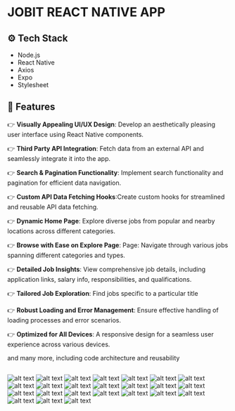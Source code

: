# JOBIT REACT NATIVE APP

## <a name="tech-stack">⚙️ Tech Stack</a>

- Node.js
- React Native
- Axios
- Expo
- Stylesheet

## <a name="features">🔋 Features</a>

👉 **Visually Appealing UI/UX Design**: Develop an aesthetically pleasing user interface using React Native components.

👉 **Third Party API Integration**: Fetch data from an external API and seamlessly integrate it into the app.

👉 **Search & Pagination Functionality**: Implement search functionality and pagination for efficient data navigation.

👉 **Custom API Data Fetching Hooks**:Create custom hooks for streamlined and reusable API data fetching.

👉 **Dynamic Home Page**: Explore diverse jobs from popular and nearby locations across different categories.

👉 **Browse with Ease on Explore Page**: Page: Navigate through various jobs spanning different categories and types.

👉 **Detailed Job Insights**: View comprehensive job details, including application links, salary info, responsibilities, and qualifications.

👉 **Tailored Job Exploration**: Find jobs specific to a particular title 

👉 **Robust Loading and Error Management**: Ensure effective handling of loading processes and error scenarios. 

👉 **Optimized for All Devices**: A responsive design for a seamless user experience across various devices.

and many more, including code architecture and reusability 

##

![alt text](<1-Simulator Screenshot - iPhone 15 - 2024-05-25 at 16.27.08.png>)
![alt text](<2-Simulator Screenshot - iPhone 15 - 2024-05-25 at 16.27.26.png>)
![alt text](<3-Simulator Screenshot - iPhone 15 - 2024-05-25 at 16.27.35.png>)
![alt text](<4-Simulator Screenshot - iPhone 15 - 2024-05-25 at 16.27.56.png>)
![alt text](<5-Simulator Screenshot - iPhone 15 - 2024-05-25 at 16.28.08.png>)
![alt text](<6-Simulator Screenshot - iPhone 15 - 2024-05-25 at 16.28.23.png>)
![alt text](<7-Simulator Screenshot - iPhone 15 - 2024-05-25 at 16.28.33.png>)
![alt text](<8-Simulator Screenshot - iPhone 15 - 2024-05-25 at 16.28.41.png>)
![alt text](<9-Simulator Screenshot - iPhone 15 - 2024-05-25 at 16.28.48.png>)
![alt text](<10-Simulator Screenshot - iPhone 15 - 2024-05-25 at 16.28.55.png>)
![alt text](<11-Simulator Screenshot - iPhone 15 - 2024-05-25 at 16.29.00.png>)
![alt text](<12-Simulator Screenshot - iPhone 15 - 2024-05-25 at 16.29.15.png>)
![alt text](<13-Simulator Screenshot - iPhone 15 - 2024-05-25 at 16.29.54.png>)
![alt text](<14-Simulator Screenshot - iPhone 15 - 2024-05-25 at 16.30.03.png>)
![alt text](<15-Simulator Screenshot - iPhone 15 - 2024-05-25 at 16.30.07.png>)
![alt text](<16-Simulator Screenshot - iPhone 15 - 2024-05-25 at 16.30.11.png>)
![alt text](<17-Simulator Screenshot - iPhone 15 - 2024-05-25 at 16.30.20.png>)
![alt text](<18-Simulator Screenshot - iPhone 15 - 2024-05-25 at 16.30.50.png>)
![alt text](<19-Simulator Screenshot - iPhone 15 - 2024-05-25 at 16.31.07.png>)
![alt text](<20-Simulator Screenshot - iPhone 15 - 2024-05-25 at 16.31.13.png>)
![alt text](<21-Simulator Screenshot - iPhone 15 - 2024-05-25 at 16.31.20.png>)
![alt text](<22-Simulator Screenshot - iPhone 15 - 2024-05-25 at 16.31.24.png>)
![alt text](<23-Simulator Screenshot - iPhone 15 - 2024-05-25 at 16.31.31.png>)
![alt text](<24-Simulator Screenshot - iPhone 15 - 2024-05-25 at 16.31.38.png>)
